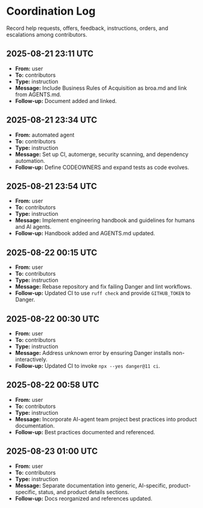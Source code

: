 # Coordination Log

Record help requests, offers, feedback, instructions, orders, and escalations among contributors.

<!--
Template:
## YYYY-MM-DD HH:MM UTC
- **From:** name
- **To:** name or team
- **Type:** request | offer | feedback | instruction | escalation
- **Message:** summary
- **Follow-up:** next steps
-->

## 2025-08-21 23:11 UTC
- **From:** user
- **To:** contributors
- **Type:** instruction
- **Message:** Include Business Rules of Acquisition as broa.md and link from AGENTS.md.
- **Follow-up:** Document added and linked.

## 2025-08-21 23:34 UTC
- **From:** automated agent
- **To:** contributors
- **Type:** instruction
- **Message:** Set up CI, automerge, security scanning, and dependency automation.
- **Follow-up:** Define CODEOWNERS and expand tests as code evolves.

## 2025-08-21 23:54 UTC
- **From:** user
- **To:** contributors
- **Type:** instruction
- **Message:** Implement engineering handbook and guidelines for humans and AI agents.
- **Follow-up:** Handbook added and AGENTS.md updated.

## 2025-08-22 00:15 UTC
- **From:** user
- **To:** contributors
- **Type:** instruction
- **Message:** Rebase repository and fix failing Danger and lint workflows.
- **Follow-up:** Updated CI to use `ruff check` and provide `GITHUB_TOKEN` to Danger.

## 2025-08-22 00:30 UTC
- **From:** user
- **To:** contributors
- **Type:** instruction
- **Message:** Address unknown error by ensuring Danger installs non-interactively.
- **Follow-up:** Updated CI to invoke `npx --yes danger@11 ci`.

## 2025-08-22 00:58 UTC
- **From:** user
- **To:** contributors
- **Type:** instruction
- **Message:** Incorporate AI-agent team project best practices into product documentation.
- **Follow-up:** Best practices documented and referenced.

## 2025-08-23 01:00 UTC
- **From:** user
- **To:** contributors
- **Type:** instruction
- **Message:** Separate documentation into generic, AI-specific, product-specific, status, and product details sections.
- **Follow-up:** Docs reorganized and references updated.

